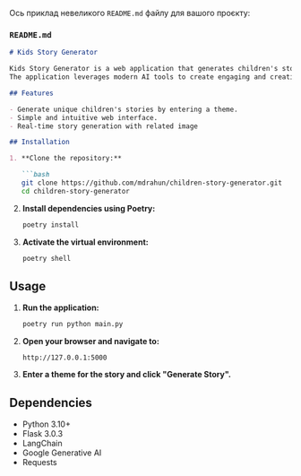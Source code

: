 Ось приклад невеликого `README.md` файлу для вашого проєкту:

### `README.md`

```markdown
# Kids Story Generator

Kids Story Generator is a web application that generates children's stories based on a user-provided theme. 
The application leverages modern AI tools to create engaging and creative stories for kids.

## Features

- Generate unique children's stories by entering a theme.
- Simple and intuitive web interface.
- Real-time story generation with related image

## Installation

1. **Clone the repository:**

   ```bash
   git clone https://github.com/mdrahun/children-story-generator.git
   cd children-story-generator
   ```

2. **Install dependencies using Poetry:**

   ```bash
   poetry install
   ```

3. **Activate the virtual environment:**

   ```bash
   poetry shell
   ```

## Usage

1. **Run the application:**

   ```bash
   poetry run python main.py
   ```

2. **Open your browser and navigate to:**

   ```
   http://127.0.0.1:5000
   ```

3. **Enter a theme for the story and click "Generate Story".**

## Dependencies

- Python 3.10+
- Flask 3.0.3
- LangChain
- Google Generative AI
- Requests
